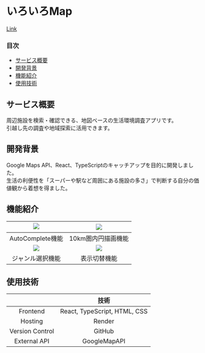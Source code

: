 # いろいろMap  
[Link](https://moving-0yu1.onrender.com)

  
### 目次
 - [サービス概要](#サービス概要)
 - [開発背景](#開発背景)
 - [機能紹介](#機能紹介)
 - [使用技術](#使用技術)

 ## サービス概要  
周辺施設を検索・確認できる、地図ベースの生活環境調査アプリです。  
引越し先の調査や地域探索に活用できます。

  
 ## 開発背景  
 
Google Maps API、React、TypeScriptのキャッチアップを目的に開発しました。  
生活の利便性を「スーパーや駅など周囲にある施設の多さ」で判断する自分の価値観から着想を得ました。

 ## 機能紹介
|![](https://imgpoi.com/i/8572EE.gif)　| ![](https://imgpoi.com/i/857MWB.gif) |
|:-----------:|:------------:|
|AutoComplete機能|10km圏内円描画機能|
|![](https://imgpoi.com/i/85K979.gif)|![](https://imgpoi.com/i/85K5NG.gif)|
|ジャンル選択機能|表示切替機能|
  
 ## 使用技術	

|  | 技術 |
|:-----------:|:------------:|
|Frontend| React, TypeScript, HTML, CSS|
|Hosting|Render|
|Version Control|GitHub|
|External API|GoogleMapAPI|
